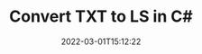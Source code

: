 ---
############################# Static ############################
layout: "auto-gen-conversion"
date: 2022-03-01T15:12:22
draft: false
otherformats: bmp doc docm docx dot dotm dotx epub gif ico jpeg jpg md odt ott pdf png psd rtf tex tif tiff txt xps
breadcrumb: TXT to LS in C#

############################# Head ############################
head_title: "TXT to LS Converter in C#"
head_description: "Convert TXT to LS in .NET using a few lines of code. Use the GroupDocs Document Conversion API to convert over 160 file formats."

############################# Header ############################
title: "Convert TXT to LS in C#"
description: "TXT to LS conversion with a few lines of .NET code"
bg_image: "https://cms.admin.containerize.com/templates/aspose/App_Themes/V3/images/bg/header1.png"
bg_overlay: false
button:
    enable: true

############################# SubMenu ############################
submenu:
    enable: true

    left:
        img_alt: "GroupDocs.Conversion for .NET"
        image: "https://cms.admin.containerize.com/templates/groupdocs/images/product-logos/90x90-noborder/groupdocs-conversion-net.png"
        product: "GroupDocs.Conversion"
        platform: ".NET"



############################# About ############################
about:
    enable: true
    title: "About GroupDocs.Conversion for .NET API"
    content: |
        [GroupDocs.Conversion for .NET](https://products.groupdocs.com/conversion/net/) can be used to convert Microsoft Word, Excel, PowerPoint, PDF, Visio and other formats. GroupDocs.Conversion is a standalone API that is suitable for back-end and internal systems where high performance is required. It does not depend on any software such as Microsoft or Open Office.
    

overview:
    enable: true
    content: |
        Convert your TXT files to LS in .NET easily. You can use just a couple of C# code lines in any platform of your choice like - Windows, Linux, macOS.
        You can try TXT to LS conversion for free and evaluate conversion results quality.  Along with simple file conversion scenarios you can try more advanced options for loading source TXT file and for saving output LS result. 
        
        For example, for the source TXT file you may use the following load options:

        * auto-detect file format;
        * specify password for protected files (if file format supports it);
        * replace missing fonts to preserve document appearance.
        
        There are also advanced convert options for the LS file:

        * convert specific document page or page range;
        * add a watermark to the converted LS file and many more.

        Once conversion is completed you can save your LS file to the local file path or any third-party storage like FTP, Amazon S3, Google Drive, Dropbox etc. Please note - to convert TXT to LS there is no need for any additional software installed - like MS Office, Open Office, Adobe Acrobat Reader etc.


############################# Steps ############################
steps:
    enable: true
    title_left: "Steps to convert TXT to LS in C#"
    content_left: |
        [GroupDocs.Conversion for .NET](https://products.groupdocs.com/conversion/net/) makes it easy for developers to convert a TXT file to LS with a few lines of code.
        
        * Create an instance of the Converter class and provide the file TXT with the full path
        * Create and set ConvertOptions for LS type.
        * Call the Converter.Convert method and pass the full path and format (LS) as a parameter

    title_right: "System Requirements"
    content_right: |
        Basic conversion with GroupDocs.Conversion for .NET can be done in just a few simple steps. Our APIs are supported on all major platforms and operating systems. Before executing the code below, make sure you have the following prerequisites installed on your system.

        * Operating systems: Microsoft Windows, Linux, MacOS
        * Development environments: Microsoft Visual Studio, Xamarin, MonoDevelop
        * Frameworks: .NET Framework, .NET Standard, .NET Core, Mono
        * Get the latest GroupDocs.Conversion for .NET from [Nuget](https://www.nuget.org/packages/groupdocs.conversion)
         
    code: |
        ```csharp    
        // Load TXT file
        var converter = new GroupDocs.Conversion.Converter("input.txt");
        // Set conversion parameters for LS format
        var convertOptions = converter.GetPossibleConversions()["ls"].ConvertOptions;
        // Convert to LS format
        converter.Convert("output.ls", convertOptions);
        ```

demos:
    enable: true
    title: "TXT to LS Live Demo"
    content: |
       Convert TXT to LS now by visiting the [GroupDocs.Conversion App](https://products.groupdocs.app/conversion/family) website. Online demo has the following advantages
          

more_formats:
    enable: true
    title: "Other supported TXT conversions in C#"
    content: "You can also convert TXT to many other file formats. Please see the list below."
       
       
back_to_top:
    enable: true
---
